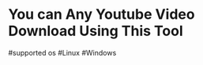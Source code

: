 <h1>You can Any Youtube Video Download Using This Tool</h1>
#supported os
        #Linux
        #Windows
